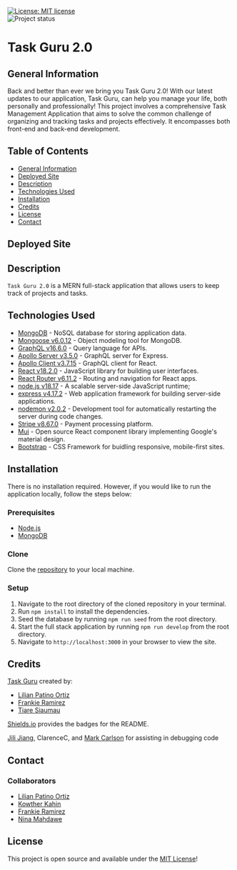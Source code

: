 [![License: MIT license](https://img.shields.io/badge/License-MIT_license-success)](https://opensource.org/licenses/MIT)    
![Project status](https://img.shields.io/badge/Status-Complete-success)

# Task Guru 2.0

## General Information

Back and better than ever we bring you Task Guru 2.0! With our latest updates to our application, Task Guru, can help you manage your life, both personally and professionally!
This project involves a comprehensive Task Management Application that aims to solve the common challenge of organizing and tracking tasks and projects effectively. It encompasses both front-end and back-end development.

## Table of Contents

* [General Information](#general-information)
* [Deployed Site](#deployed-site)
* [Description](#description)
* [Technologies Used](#technologies-used)
* [Installation](#installation)
* [Credits](#credits)
* [License](#license)
* [Contact](#contact)

## Deployed Site



## Description

`Task Guru 2.0` is a MERN full-stack application that allows users to keep track of projects and tasks.

## Technologies Used

- [MongoDB](https://www.mongodb.com/) - NoSQL database for storing application data.
- [Mongoose v6.0.12](https://www.npmjs.com/package/mongoose) - Object modeling tool for MongoDB.
- [GraphQL v16.6.0](https://www.npmjs.com/package/graphql) - Query language for APIs.
- [Apollo Server v3.5.0](https://www.npmjs.com/package/apollo-server-express) - GraphQL server for Express.
- [Apollo Client v3.7.15](https://www.npmjs.com/package/apollo-client) - GraphQL client for React.
- [React v18.2.0](https://reactjs.org/) - JavaScript library for building user interfaces.
- [React Router v6.11.2](https://www.npmjs.com/package/react-router) - Routing and navigation for React apps.
- [node.js v18.17](https://nodejs.org/en) - A scalable server-side JavaScript runtime;
- [express v4.17.2](https://www.npmjs.com/package/express) - Web application framework for building server-side applications.
- [nodemon v2.0.2](https://www.npmjs.com/package/nodemon) - Development tool for automatically restarting the server during code changes.
- [Stripe v8.67.0](https://www.npmjs.com/package/stripe) - Payment processing platform.
- [Mui](https://mui.com/) - 
Open source React component library implementing Google's material design.
- [Bootstrap](https://getbootstrap.com/) - 
CSS Framework for buidling responsive, mobile-first sites.

## Installation

There is no installation required. However, if you would like to run the application locally, follow the steps below:

### Prerequisites

- [Node.js](https://nodejs.org/en/)
- [MongoDB](https://www.mongodb.com/try/download/community)

### Clone 

Clone the [repository](https://github.com/lilianpatinoortiz/the-winners) to your local machine.

### Setup

1. Navigate to the root directory of the cloned repository in your terminal.
2. Run `npm install` to install the dependencies.
3. Seed the database by running `npm run seed` from the root directory.
4. Start the full stack application by running `npm run develop` from the root directory.
5. Navigate to `http://localhost:3000` in your browser to view the site.

## Credits

 [Task Guru](https://github.com/lilianpatinoortiz/task-guru) created by:
- [Lilian Patino Ortiz](https://github.com/lilianpatinoortiz)
- [Frankie Ramirez](https://github.com/Frankieramirez72)
- [Tiare Siaumau](https://github.com/tsiau)

[Shields.io](https://shields.io/) provides the badges for the README.

[Jili Jiang](https://github.com/JiliJiang), ClarenceC, and [Mark Carlson](https://github.com/mark-carlson) for assisting in debugging code

## Contact

### Collaborators

- [Lilian Patino Ortiz](https://github.com/lilianpatinoortiz)
- [Kowther Kahin](https://github.com/Kowther7)
- [Frankie Ramirez](https://github.com/Frankieramirez72)
- [Nina Mahdawe](https://github.com/Ninamahdawe)


## License

This project is open source and available under the [MIT License](./LICENSE)!
